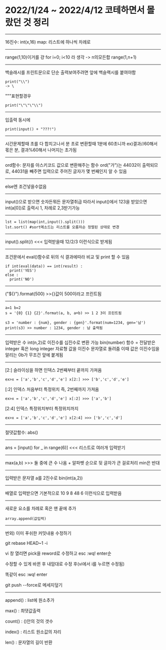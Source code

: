 # 2022/1/24 ~ 2022/4/12 코테하면서 몰랐던 것 정리
---

16진수: int(x,16)
map: 리스트에 하나씩 차례로

---

range(1,10)이거를 걍 for i=0; i<10 라 생각 -> n의모든합 range(1,n+1)

---

백슬래시를 프린트문으로 단순 출력보여주려면 앞에 백슬랙시를 붙여야함

    print("\\")  
    -> \

"""표현할경우

    print("\"\"\"\\")
    
---

입출력 동시에

    print(input() + "???!")

---

시간문제할때 초를 다 합치고나서 분 초로 변환할때
1분에 60초니까 ex)결과//60해서 몫은 분, 결과%60해서 나머지는 초가됨

---

ord함수: 문자를 아스키코드 값으로 변환해주는 함수
ord("가")는 44032이 출력되므로, 44031을 빼주면 
입력으로 주어진 글자가 몇 번째인지 알 수 있음

---

else엔 조건넣을수없음

---

input()으로 받으면 숫자든뭐든 문자열취급
따라서 input()에서 123을 받았으면 int(a[0])로 출력시 1, 차례로 2,3받기가능

---

    lst = list(map(int,input().split()))
    lst.sort() #sort메소드는 리스트를 오름차순 정렬된 상태로 변경

---

input().split(/) <<< 입력받을때 12/2/3 이런식으로 받게됨

---

조건문에서 eval()함수로 뒤의 식 결과에따라 비교 및 print 할 수 있음

    if int(eval(data)) == int(result) :
      print('YES')
    else :
      print('NO')

---

("${}").format(500) >>{}값이 500이라고 프린트됨

---

    a=1 b=2
    s = '{0} {1} {2}'.format(a, b, a+b) >> 1 2 3이 프린트됨

    s3 = 'number : {num}, gender : {gen}'.format(num=1234, gen='남')
    print(s3) >> number : 1234, gender : 남 출력됨

---

입력받은 수 int(n,2)로 이진수를 십진수로 변환 가능
bin(number) 함수 = 전달받은 integer 혹은 long integer 자료형 값을
이진수 문자열로 돌려줌
이때 값은 이진수임을 알리는 0b가 무조건 앞에 붙게됨

---

[2:] 슬라이싱을 하면 인덱스 2번째부터 끝까지 가져옴

    ex>x = ['a','b','c','d','e'] x[2:] >>> ['b','c','d','e']

[:2] 인덱스 처음부터 특정위치 즉, 2번째까지 가져옴

    ex>x = ['a','b','c','d','e'] x[:2] >>> ['a','b']

[2:4] 인덱스 특정위치부터 특정위치까지

    ex>x = ['a','b','c','d','e'] x[2:4] >>> ['b','c','d']

---

절댓값함수: abs()

---

ans = [input() for _ in range(6)] <<< 리스트로 여러개 입력받기

---

max(a,b) >>> 둘 중에 큰 수 나옴 + 알파벳 순으로 뒷 글자가 큰 걸로처리
min은 반대

---

입력받은 문자열 a를 2진수로
    bin(int(a,2))

---

배열로 입력받으면 기본적으로
10
9
8
48
6
이런식으로 입력받음

---

새로운 요소를 차례로 혹은 맨 끝에 추가

    array.append(값입력)

---

번외) 이미 푸쉬한 커밋내용 수정하기

git rebase HEAD~1 -i

vi 창 열리면 pick을 reword로 수정하고 esc :wq! enter순

수정할 수 있게 바뀐 후 내맘대로 수정 후(vi에서 i를 누르면 수정됨)

똑같이 esc :wq! enter

git push --force로 메세지덮기

---

append() : list에 원소추가

max() : 최댓값출력

count() : ()안의 것의 갯수

index() : 리스트 원소값의 자리

len() : 문자열의 길이 반환
